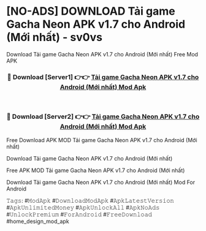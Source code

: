 # [NO-ADS] DOWNLOAD Tải game Gacha Neon APK v1.7 cho Android (Mới nhất) - sv0vs
Download Tải game Gacha Neon APK v1.7 cho Android (Mới nhất) Free Mod APK

<div align="center">
<h3>🔴 Download [Server1] 👉👉 <a href="https://apk-comot.site?title=Tải_game_Gacha_Neon_APK_v1.7_cho_Android_(Mới_nhất)">Tải game Gacha Neon APK v1.7 cho Android (Mới nhất) Mod Apk</a></h3><br>

<h3>🔴 Download [Server2] 👉👉 <a href="https://apk-comot.site?title=Tải_game_Gacha_Neon_APK_v1.7_cho_Android_(Mới_nhất)">Tải game Gacha Neon APK v1.7 cho Android (Mới nhất) Mod Apk</a></h3>
</div>


Free Download APK MOD Tải game Gacha Neon APK v1.7 cho Android (Mới nhất)

Download Tải game Gacha Neon APK v1.7 cho Android (Mới nhất) 

Free APK MOD Tải game Gacha Neon APK v1.7 cho Android (Mới nhất) 

Download Tải game Gacha Neon APK v1.7 cho Android (Mới nhất) Mod For Android

𝚃𝚊𝚐𝚜: #𝙼𝚘𝚍𝙰𝚙𝚔 #𝙳𝚘𝚠𝚗𝚕𝚘𝚊𝚍𝙼𝚘𝚍𝙰𝚙𝚔 #𝙰𝚙𝚔𝙻𝚊𝚝𝚎𝚜𝚝𝚅𝚎𝚛𝚜𝚒𝚘𝚗 #𝙰𝚙𝚔𝚄𝚗𝚕𝚒𝚖𝚒𝚝𝚎𝚍𝙼𝚘𝚗𝚎𝚢 #𝙰𝚙𝚔𝚄𝚗𝚕𝚘𝚌𝚔𝙰𝚕𝚕 #𝙰𝚙𝚔𝙽𝚘𝙰𝚍𝚜 #𝚄𝚗𝚕𝚘𝚌𝚔𝙿𝚛𝚎𝚖𝚒𝚞𝚖 #𝙵𝚘𝚛𝙰𝚗𝚍𝚛𝚘𝚒𝚍 #𝙵𝚛𝚎𝚎𝙳𝚘𝚠𝚗𝚕𝚘𝚊𝚍 #home_design_mod_apk